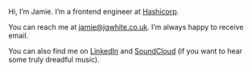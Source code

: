 Hi, I’m Jamie. I’m a frontend engineer at [Hashicorp](https://hashicorp.com).

You can reach me at [jamie@jgwhite.co.uk](mailto:jamie@jgwhite.co.uk). I’m always happy to receive email.

You can also find me on [LinkedIn](https://www.linkedin.com/in/jgwhite/) and [SoundCloud](https://soundcloud.com/jgwhite) (if you want to hear some truly dreadful music).

